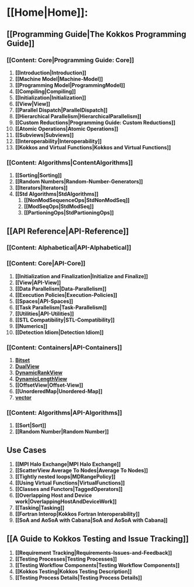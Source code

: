 # **[[Home|Home]]:**
## **[[Programming Guide|The Kokkos Programming Guide]]**
### **[[Content: Core|Programming Guide: Core]]**
1. **[[Introduction|Introduction]]**
2. **[[Machine Model|Machine-Model]]**
3. **[[Programming Model|ProgrammingModel]]**
4. **[[Compiling|Compiling]]**
5. **[[Initialization|Initialization]]**
6. **[[View|View]]**
7. **[[Parallel Dispatch|ParallelDispatch]]**
8. **[[Hierarchical Parallelism|HierarchicalParallelism]]**
9. **[[Custom Reductions|Programming Guide: Custom Reductions]]**
10. **[[Atomic Operations|Atomic Operations]]**
11. **[[Subviews|Subviews]]**
12. **[[Interoperability|Interoperability]]**
13. **[[Kokkos and Virtual Functions|Kokkos and Virtual Functions]]**
### **[[Content: Algorithms|ContentAlgorithms]]**
1. **[[Sorting|Sorting]]**
2. **[[Random Numbers|Random-Number-Generators]]**
3. **[[Iterators|Iterators]]**
4. **[[Std Algorithms|StdAlgorithms]]**
   1. **[[NonModSequenceOps|StdNonModSeq]]**
   2. **[[ModSeqOps|StdModSeq]]**
   3. **[[PartioningOps|StdPartioningOps]]**

## **[[API Reference|API-Reference]]**
### **[[Content: Alphabetical|API-Alphabetical]]**
### **[[Content: Core|API-Core]]**
1. **[[Initialization and Finalization|Initialize and Finalize]]**
2. **[[View|API-View]]**
3. **[[Data Parallelism|Data-Parallelism]]**
4. **[[Execution Policies|Execution-Policies]]**
5. **[[Spaces|API-Spaces]]**
6. **[[Task Parallelism|Task-Parallelism]]**
7. **[[Utilities|API-Utilities]]**
8. **[[STL Compatibility|STL-Compatibility]]**
9. **[[Numerics]]**
10. **[[Detection Idiom|Detection Idiom]]**
### **[[Content: Containers|API-Containers]]**
1. **[Bitset](Kokkos%3A%3ABitset)**
2. **[DualView](Kokkos%3A%3ADualView)**
3. **[DynamicRankView](Kokkos%3A%3ADynRankView)**
4. **[DynamicLengthView](Kokkos%3A%3ADynamicView)**
5. **[[OffsetView|Offset-View]]**
6. **[[UnorderedMap|Unordered-Map]]**
7. **[vector](Kokkos%3A%3Avector)**
### **[[Content: Algorithms|API-Algorithms]]**
1. **[[Sort|Sort]]**
2. **[[Random Number|Random Number]]**


## **Use Cases**
1. **[[MPI Halo Exchange|MPI Halo Exchange]]**
2. **[[ScatterView Average To Nodes|Average To Nodes]]**
3. **[[Tightly nested loops|MDRangePolicy]]**
4. **[[Using Virtual Functions|VirtualFunctions]]**
5. **[[Classes and Functors|TaggedOperators]]**
6. **[[Overlapping Host and Device work|OverlappingHostAndDeviceWork]]**
7. **[[Tasking|Tasking]]**
8. **[[Fortran Interop|Kokkos Fortran Interoperability]]**
9. **[[SoA and AoSoA with Cabana|SoA and AoSoA with Cabana]]**

## **[[A Guide to Kokkos Testing and Issue Tracking]]**
1. **[[Requirement Tracking|Requirements-Issues-and-Feedback]]**
2. **[[Testing Processes|Testing Processes]]**
3. **[[Testing Workflow Components|Testing Workflow Components]]**
4. **[[Kokkos Testing|Kokkos Testing Description]]**
5. **[[Testing Process Details|Testing Process Details]]**
